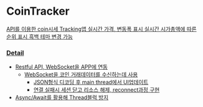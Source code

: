 # CoinTracker
<a href = "https://file.notion.so/f/f/6eaeed49-aa3c-4cb4-91d7-a92fcc3b7971/a21c74c4-1bc0-4926-bdb0-c101d02359b6/Apple_iPhone_Xs_Max_Presentation_(1)_%E1%84%87%E1%85%A9%E1%86%A8%E1%84%89%E1%85%A1%E1%84%87%E1%85%A9%E1%86%AB_2.jpg?table=block&id=120e9da4-b740-80e2-ac67-df0fba022a40&spaceId=6eaeed49-aa3c-4cb4-91d7-a92fcc3b7971&expirationTimestamp=1737460800000&signature=LVBUZB6dsfOeDSazNQv7qW7MtZpiFGmuB0sfKTY4eO0&downloadName=Apple+iPhone+Xs+Max+Presentation+%281%29+%E1%84%87%E1%85%A9%E1%86%A8%E1%84%89%E1%85%A1%E1%84%87%E1%85%A9%E1%86%AB+2.jpg">
API를 이용한 coin시세 Tracking앱
실시간 가격, 변동폭 표시
실시간 시가총액에 따른 순위 표시
흑백 테마 변경 가능

### Detail
- Restful API, WebSocket을 APP에 연동<br>
  - WebSocket을 코인 거래데이터를 수신하는데 사용
    - JSON형식 디코딩 후 main thread에서 UI업데이트
    - 연결 실패시 세션 닫고 리소스 해제, reconnect과정 구현
- Async/Await를 활용해 Thread블럭 방지

